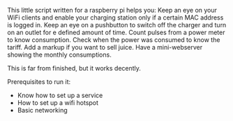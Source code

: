 This little script written for a raspberry pi helps you:
Keep an eye on your WiFi clients and enable your charging station only if a certain MAC address is logged in.
Keep an eye on a pushbutton to switch off the charger and turn on an outlet for e defined amount of time.
Count pulses from a power meter to know consumption.
Check when the power was consumed to know the tariff.
Add a markup if you want to sell juice.
Have a mini-webserver showing the monthly consumptions.

This is far from finished, but it works decently.

Prerequisites to run it:
- Know how to set up a service 
- How to set up a wifi hotspot
- Basic networking